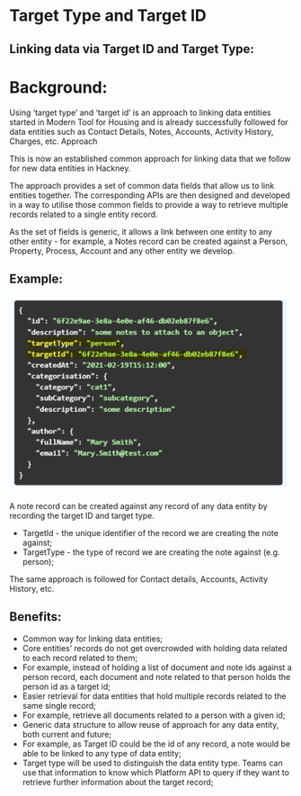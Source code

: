 # Target Type and Target ID

## Linking data via Target ID and Target Type:

# Background:

Using ‘target type’ and ‘target id’ is an approach to linking data entities started in Modern Tool for Housing and is already successfully followed for data entities such as Contact Details, Notes, Accounts, Activity History, Charges, etc.
Approach

This is now an established common approach for linking data that we follow for new data entities in Hackney.

The approach provides a set of common data fields that allow us to link entities together. The corresponding APIs are then designed and developed in a way to utilise those common fields to provide a way to retrieve multiple records related to a single entity record.

As the set of fields is generic, it allows a link between one entity to any other entity - for example, a Notes record can be created against a Person, Property, Process, Account and any other entity we develop.

## Example:

![Target](../../doc-images/target1.png)

A note record can be created against any record of any data entity by recording the target ID and target type.

- TargetId - the unique identifier of the record we are creating the note against;
- TargetType - the type of record we are creating the note against (e.g. person);

The same approach is followed for Contact details, Accounts, Activity History, etc.

## Benefits:

- Common way for linking data entities;
- Core entities’ records do not get overcrowded with holding data related to each record related to them;
- For example, instead of holding a list of document and note ids against a person record, each document and note related to that person holds the person id as a target id;
- Easier retrieval for data entities that hold multiple records related to the same single record;
- For example, retrieve all documents related to a person with a given id;
- Generic data structure to allow reuse of approach for any data entity, both current and future;
- For example, as Target ID could be the id of any record, a note would be able to be linked to any type of data entity;
- Target type will be used to distinguish the data entity type. Teams can use that information to know which Platform API to query if they want to retrieve further information about the target record;
